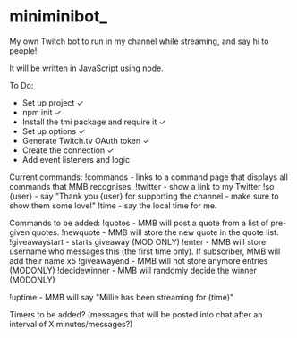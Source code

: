 # miniminibot_
My own Twitch bot to run in my channel while streaming, and say hi to people!

It will be written in JavaScript using node.

To Do:

- Set up project ✓
- npm init ✓
- Install the tmi package and require it ✓
- Set up options ✓
- Generate Twitch.tv OAuth token ✓
- Create the connection ✓
- Add event listeners and logic 

Current commands:
!commands - links to a command page that displays all commands that MMB recognises.
!twitter - show a link to my Twitter
!so {user} - say "Thank you {user} for supporting the channel - make sure to show them some love!"
!time - say the local time for me.

Commands to be added:
!quotes - MMB will post a quote from a list of pre-given quotes.
!newquote - MMB will store the new quote in the quote list.
!giveawaystart - starts giveaway (MOD ONLY)
!enter - MMB will store username who messages this (the first time only). If subscriber, MMB will add their name x5
!giveawayend - MMB will not store anymore entries (MODONLY)
!decidewinner - MMB will randomly decide the winner (MODONLY)

!uptime - MMB will say "Millie has been streaming for (time)"





Timers to be added? (messages that will be posted into chat after an interval of X minutes/messages?)